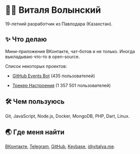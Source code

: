 
<h1>👨‍🦰 Виталя Волынский</h1>
<p>19-летний разработчик из Павлодара (Казахстан).</p>
<h2>✨ Что делаю</h2>
<p>Мини-приложения ВКонтакте, чат-ботов и не только. Иногда выкладываю что-то в open-source.</p>
<p>Список некоторых проектов:</p>
<ul>
<li>
<p><a href="https://vk.com/githubbot">GitHub Events Bot</a> (435 пользователей)</p>
</li>
<li>
<p><a href="https://vk.com/moodapp">Трекер Настроения</a> (1 357 501 пользователей)</p>
</li>
</ul>
<h2>🛠️ Чем пользуюсь</h2>
<p>Git, JavaScript, Node.js, Docker, MongoDB, PHP, Dart, Linux.</p>
<h2>🌏 Где меня найти</h2>
<p><a href="https://vk.com/vitalyavolyn">ВКонтакте</a>, <a href="https://t.me/vitalyavolyn">Telegram</a>, <a href="https://github.com/vitalyavolyn">GitHub</a>, <a href="https://keybase.io/vitalyavolyn">Keybase</a>, <a href="mailto:i@vitalya.me">i@vitalya.me</a>.</p>


